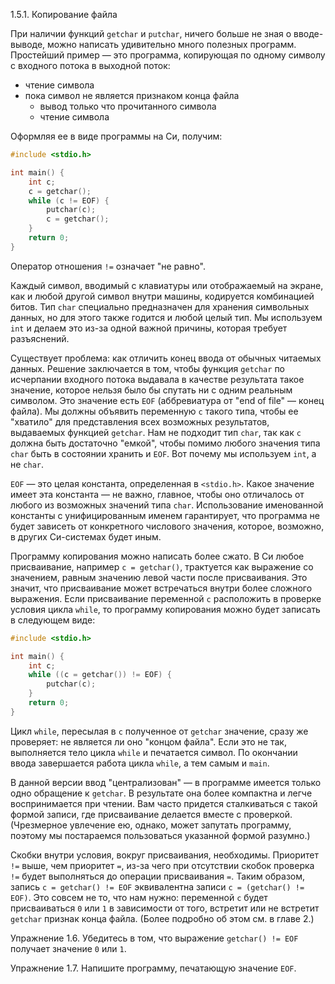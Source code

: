 
1.5.1. Копирование файла

При наличии функций `getchar` и `putchar`, ничего больше не зная о вводе-выводе, можно написать удивительно много
полезных программ. Простейший пример — это программа, копирующая по одному символу с входного потока в выходной поток:

- чтение символа
- пока символ не является признаком конца файла
    - вывод только что прочитанного символа
    - чтение символа

Оформляя ее в виде программы на Си, получим:

```c
#include <stdio.h>

int main() {
    int c;
    c = getchar();
    while (c != EOF) {
        putchar(c);
        c = getchar();
    }
    return 0;
}
```

Оператор отношения `!=` означает "не равно".

Каждый символ, вводимый с клавиатуры или отображаемый на экране, как и любой другой символ внутри машины, кодируется
комбинацией битов. Тип `char` специально предназначен для хранения символьных данных, но для этого также годится и любой
целый тип. Мы используем `int` и делаем это из-за одной важной причины, которая требует разъяснений.

Существует проблема: как отличить конец ввода от обычных читаемых данных. Решение заключается в том, чтобы
функция `getchar` по исчерпании входного потока выдавала в качестве результата такое значение, которое нельзя было бы
спутать ни с одним реальным символом. Это значение есть `EOF` (аббревиатура от "end of file" — конец файла). Мы должны
объявить переменную `c` такого типа, чтобы ее "хватило" для представления всех возможных результатов, выдаваемых
функцией `getchar`. Нам не подходит тип `char`, так как `c` должна быть достаточно "емкой", чтобы помимо любого значения
типа `char` быть в состоянии хранить и `EOF`. Вот почему мы используем `int`, а не `char`.

`EOF` — это целая константа, определенная в `<stdio.h>`. Какое значение имеет эта константа — не важно, главное, чтобы
оно отличалось от любого из возможных значений типа `char`. Использование именованной константы с унифицированным именем
гарантирует, что программа не будет зависеть от конкретного числового значения, которое, возможно, в других Си-системах
будет иным.

Программу копирования можно написать более сжато. В Си любое присваивание, например `c = getchar()`, трактуется как
выражение со значением, равным значению левой части после присваивания. Это значит, что присваивание может встречаться
внутри более сложного выражения. Если присваивание переменной `c` расположить в проверке условия цикла `while`, то
программу копирования можно будет записать в следующем виде:

```c
#include <stdio.h>

int main() {
    int c;
    while ((c = getchar()) != EOF) {
        putchar(c);
    }
    return 0;
}
```

Цикл `while`, пересылая в `c` полученное от `getchar` значение, сразу же проверяет: не является ли оно "концом файла".
Если это не так, выполняется тело цикла `while` и печатается символ. По окончании ввода завершается работа
цикла `while`, а тем самым и `main`.

В данной версии ввод "централизован" — в программе имеется только одно обращение к `getchar`. В результате она более
компактна и легче воспринимается при чтении. Вам часто придется сталкиваться с такой формой записи, где присваивание
делается вместе с проверкой. (Чрезмерное увлечение ею, однако, может запутать программу, поэтому мы постараемся
пользоваться указанной формой разумно.)

Скобки внутри условия, вокруг присваивания, необходимы. Приоритет `!=` выше, чем приоритет `=`, из-за чего при
отсутствии скобок проверка `!=` будет выполняться до операции присваивания `=`. Таким образом,
запись `c = getchar() != EOF` эквивалентна записи `c = (getchar() != EOF)`. Это совсем не то, что нам нужно:
переменной `c` будет присваиваться `0` или `1` в зависимости от того, встретит или не встретит `getchar` признак конца
файла. (Более подробно об этом см. в главе 2.)

Упражнение 1.6. Убедитесь в том, что выражение `getchar() != EOF` получает значение `0` или `1`.

Упражнение 1.7. Напишите программу, печатающую значение `EOF`.